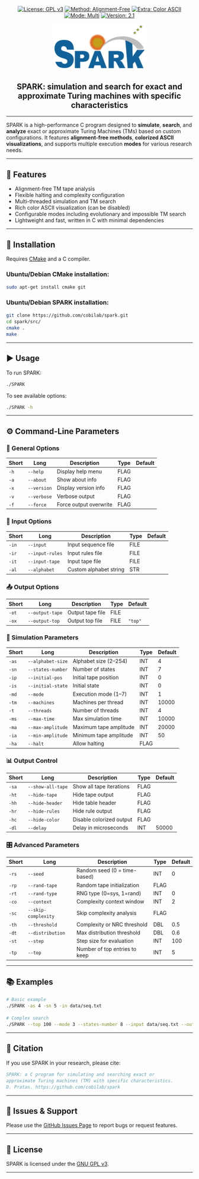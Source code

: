 <div align="center">

[![License: GPL v3](https://img.shields.io/badge/License-GPL%20v3-blue.svg)](LICENSE)
[![Method: Alignment-Free](https://img.shields.io/static/v1.svg?label=Method&message=alignment-free&color=yellow)](#)
[![Extra: Color ASCII](https://img.shields.io/static/v1.svg?label=Extra&message=color-ascii&color=orange)](#)
[![Mode: Multi](https://img.shields.io/static/v1.svg?label=Mode&message=multi&color=blue)](#)
[![Version: 2.1](https://img.shields.io/static/v1.svg?label=Version&message=2.1&color=green)](#)

</div>

<p align="center">
  <img src="imgs/logo.png" alt="SPARK" width="250" />
</p>

<h2 align="center"><b>SPARK: simulation and search for exact and approximate Turing machines with specific characteristics</b></h2>

---

SPARK is a high-performance C program designed to **simulate**, **search**, and **analyze** exact or approximate Turing Machines (TMs) based on custom configurations. It features **alignment-free methods**, **colorized ASCII visualizations**, and supports multiple execution **modes** for various research needs.

---

## 🚀 Features

- Alignment-free TM tape analysis
- Flexible halting and complexity configuration
- Multi-threaded simulation and TM search
- Rich color ASCII visualization (can be disabled)
- Configurable modes including evolutionary and impossible TM search
- Lightweight and fast, written in C with minimal dependencies

---

## 🔧 Installation

Requires [CMake](http://www.cmake.org/) and a C compiler.

### Ubuntu/Debian CMake installation:
```bash
sudo apt-get install cmake git
```

### Ubuntu/Debian SPARK installation:
```bash
git clone https://github.com/cobilab/spark.git
cd spark/src/
cmake .
make
```

---

## ▶️ Usage

To run SPARK:
```bash
./SPARK
```

To see available options:
```bash
./SPARK -h
```

---

## ⚙️ Command-Line Parameters

### 🧭 General Options
| Short | Long        | Description               | Type  | Default     |
|-------|-------------|---------------------------|-------|-------------|
| `-h`  | `--help`    | Display help menu         | FLAG  |             |
| `-a`  | `--about`   | Show about info           | FLAG  |             |
| `-x`  | `--version` | Display version info      | FLAG  |             |
| `-v`  | `--verbose` | Verbose output            | FLAG  |             |
| `-f`  | `--force`   | Force output overwrite    | FLAG  |             |

### 🧪 Input Options
| Short  | Long            | Description             | Type  | Default     |
|--------|------------------|-------------------------|-------|-------------|
| `-in`  | `--input`        | Input sequence file     | FILE  |             |
| `-ir`  | `--input-rules`  | Input rules file        | FILE  |             |
| `-it`  | `--input-tape`   | Input tape file         | FILE  |             |
| `-al`  | `--alphabet`     | Custom alphabet string  | STR   |             |

### 📤 Output Options
| Short  | Long            | Description               | Type  | Default     |
|--------|------------------|---------------------------|-------|-------------|
| `-ot`  | `--output-tape`  | Output tape file          | FILE  |             |
| `-ox`  | `--output-top`   | Output top file           | FILE  | `"top"`     |

### 🧮 Simulation Parameters
| Short  | Long              | Description                     | Type  | Default     |
|--------|-------------------|----------------------------------|-------|-------------|
| `-as`  | `--alphabet-size` | Alphabet size (2–254)           | INT   | 4           |
| `-sn`  | `--states-number` | Number of states                | INT   | 7           |
| `-ip`  | `--initial-pos`   | Initial tape position           | INT   | 0           |
| `-is`  | `--initial-state` | Initial state                   | INT   | 0           |
| `-md`  | `--mode`          | Execution mode (1–7)            | INT   | 1           |
| `-tm`  | `--machines`      | Machines per thread             | INT   | 10000       |
| `-t`   | `--threads`       | Number of threads               | INT   | 4           |
| `-ms`  | `--max-time`      | Max simulation time             | INT   | 10000       |
| `-ma`  | `--max-amplitude` | Maximum tape amplitude          | INT   | 20000       |
| `-ia`  | `--min-amplitude` | Minimum tape amplitude          | INT   | 50          |
| `-ha`  | `--halt`          | Allow halting                   | FLAG  |             |

### 📊 Output Control
| Short  | Long              | Description                     | Type  | Default     |
|--------|-------------------|----------------------------------|-------|-------------|
| `-sa`  | `--show-all-tape` | Show all tape iterations        | FLAG  |             |
| `-ht`  | `--hide-tape`     | Hide tape output                | FLAG  |             |
| `-hh`  | `--hide-header`   | Hide table header               | FLAG  |             |
| `-hr`  | `--hide-rules`    | Hide rule output                | FLAG  |             |
| `-hc`  | `--hide-color`    | Disable colorized output        | FLAG  |             |
| `-dl`  | `--delay`         | Delay in microseconds           | INT   | 50000       |

### 🎛️ Advanced Parameters
| Short  | Long                | Description                    | Type  | Default     |
|--------|---------------------|--------------------------------|-------|-------------|
| `-rs`  | `--seed`            | Random seed (0 = time-based)   | INT   | 0           |
| `-rp`  | `--rand-tape`       | Random tape initialization     | FLAG  |             |
| `-rt`  | `--rand-type`       | RNG type (0=sys, 1=rand)       | INT   | 0           |
| `-co`  | `--context`         | Complexity context window      | INT   | 2           |
| `-sc`  | `--skip-complexity` | Skip complexity analysis       | FLAG  |             |
| `-th`  | `--threshold`       | Complexity or NRC threshold    | DBL   | 0.5         |
| `-dt`  | `--distribution`    | Max distribution threshold     | DBL   | 0.6         |
| `-st`  | `--step`            | Step size for evaluation       | INT   | 100         |
| `-tp`  | `--top`             | Number of top entries to keep  | INT   | 5           |

---

## 📚 Examples

```bash
# Basic example
./SPARK -as 4 -sn 5 -in data/seq.txt

# Complex search
./SPARK --top 100 --mode 3 --states-number 8 --input data/seq.txt --output-top results.txt
```

---

## 📖 Citation

If you use SPARK in your research, please cite:

```bibtex
SPARK: a C program for simulating and searching exact or
approximate Turing machines (TM) with specific characteristics.
D. Pratas. https://github.com/cobilab/spark
```

---

## 🐛 Issues & Support

Please use the [GitHub Issues Page](https://github.com/cobilab/spark/issues) to report bugs or request features.

---

## 📜 License

SPARK is licensed under the [GNU GPL v3](http://www.gnu.org/licenses/gpl-3.0.html).

---
